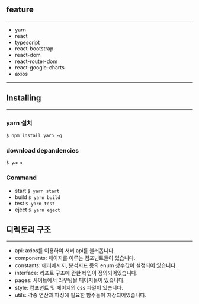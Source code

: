 ## feature

---

- yarn
- react
- typescript
- react-bootstrap
- react-dom
- react-router-dom
- react-google-charts
- axios

---

## Installing

---

### yarn 설치

`$ npm install yarn -g`

### download depandencies

`$ yarn`

### Command

- start
  `$ yarn start`
- build
  `$ yarn build`
- test
  `$ yarn test`
- eject
  `$ yarn eject`

## 디렉토리 구조

---

- api: axios를 이용하여 서버 api를 불러옵니다.
- components: 페이지를 이루는 컴포넌트들이 있습니다.
- constants: 에러메시지, 분석지표 등의 enum 상수값이 설정되어 있습니다.
- interface: 리포트 구조에 관한 타입이 정의되어있습니다.
- pages: 사이트에서 라우팅될 페이지들이 있습니다.
- style: 컴포넌트 및 페이지의 css 파일이 있습니다.
- utils: 각종 연산과 파싱에 필요한 함수들이 저장되어있습니다.
